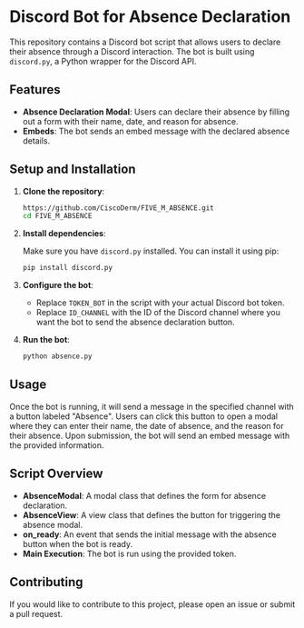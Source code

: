 # Discord Bot for Absence Declaration

This repository contains a Discord bot script that allows users to declare their absence through a Discord interaction. The bot is built using `discord.py`, a Python wrapper for the Discord API.

## Features

- **Absence Declaration Modal**: Users can declare their absence by filling out a form with their name, date, and reason for absence.
- **Embeds**: The bot sends an embed message with the declared absence details.

## Setup and Installation

1. **Clone the repository**:

    ```sh
    https://github.com/CiscoDerm/FIVE_M_ABSENCE.git
    cd FIVE_M_ABSENCE
    ```

2. **Install dependencies**:

    Make sure you have `discord.py` installed. You can install it using pip:

    ```sh
    pip install discord.py
    ```

3. **Configure the bot**:

    - Replace `TOKEN_BOT` in the script with your actual Discord bot token.
    - Replace `ID_CHANNEL` with the ID of the Discord channel where you want the bot to send the absence declaration button.

4. **Run the bot**:

    ```sh
    python absence.py
    ```

## Usage

Once the bot is running, it will send a message in the specified channel with a button labeled "Absence". Users can click this button to open a modal where they can enter their name, the date of absence, and the reason for their absence. Upon submission, the bot will send an embed message with the provided information.

## Script Overview

- **AbsenceModal**: A modal class that defines the form for absence declaration.
- **AbsenceView**: A view class that defines the button for triggering the absence modal.
- **on_ready**: An event that sends the initial message with the absence button when the bot is ready.
- **Main Execution**: The bot is run using the provided token.

## Contributing

If you would like to contribute to this project, please open an issue or submit a pull request.

